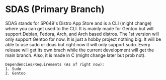 # SDAS (Primary Branch)
SDAS stands for SP649's Distro App Store and is a CLI (might change) where you can get used to the CLI. It is mainly made for Gentoo but will support Debian, Fedora, Arch, and Arch based distros. The 1st version will only support Gentoo for now. It is just a hobby project nothing big. It will be able to use sudo or doas but right now it will only support sudo. Every release will get its own brach while the current development will get the main branch. Also, it is made in C (might change later but prob not).
```
Dependencies/Requirements (As of right now):
1. Sudo
2. Gentoo
```
